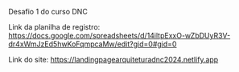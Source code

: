 Desafio 1 do curso DNC

Link da planilha de registro:
https://docs.google.com/spreadsheets/d/14iltpExxO-wZbDUyR3V-dr4xWmJzEd5hwKoFqmpcaMw/edit?gid=0#gid=0

Link do site:
https://landingpagearquiteturadnc2024.netlify.app

